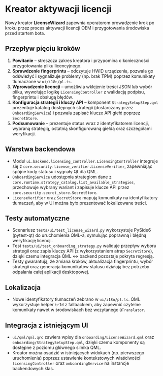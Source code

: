 # Kreator aktywacji licencji

Nowy kreator **LicenseWizard** zapewnia operatorom prowadzenie krok po kroku przez proces aktywacji licencji OEM i przygotowania środowiska przed startem bota.

## Przepływ pięciu kroków
1. **Powitanie** – streszcza zakres kreatora i przypomina o konieczności przygotowania pliku licencyjnego.
2. **Sprawdzenie fingerprintu** – odczytuje HWID urządzenia, pozwala go odświeżyć i sygnalizuje problemy (np. brak TPM) poprzez komunikaty tłumaczone w `ui/i18n/pl.ts`.
3. **Wprowadzenie licencji** – umożliwia wklejenie treści JSON lub wybór pliku, wywołując logikę `LicensingController` z walidacją podpisu, fingerprintu i obsługą błędów.
4. **Konfiguracja strategii i kluczy API** – komponent `StrategySetupStep.qml` prezentuje katalog dostępnych strategii (dostarczany przez `OnboardingService`) i pozwala zapisać klucze API giełd poprzez `SecretStore`.
5. **Podsumowanie** – prezentuje status wraz z identyfikatorem licencji, wybraną strategią, ostatnią skonfigurowaną giełdą oraz szczegółami weryfikacji.

## Warstwa backendowa
- Moduł `ui.backend.licensing_controller.LicensingController` integruje się z `core.security.license_verifier.LicenseVerifier`, zapewniając spójne kody statusu i sygnały Qt dla QML.
- `OnboardingService` udostępnia strategiom dane z `core.runtime.strategy_catalog.list_available_strategies`, przechowuje wybrany wariant i zapisuje klucze API przez `core.security.secret_store.SecretStore`.
- `LicenseVerifier` oraz `SecretStore` mapują komunikaty na identyfikatory tłumaczeń, aby w UI można było prezentować lokalizowane treści.

## Testy automatyczne
- Scenariusz `tests/ui/test_license_wizard.py` wykorzystuje PySide6 (pytest-qt) do uruchomienia QML-a, symulując poprawną i błędną weryfikację licencji.
- Test `tests/ui/test_onboarding_strategy.py` waliduje przepływ wyboru strategii oraz zapis kluczy API (z wykorzystaniem atrap `SecretStore`), dzięki czemu integracja QML ↔ backend pozostaje pokryta regresją.
- Testy gwarantują, że zmiana kroków, aktualizacja fingerprintu, wybór strategii oraz generacja komunikatów statusu działają bez potrzeby odpalania całej aplikacji desktopowej.

## Lokalizacja
- Nowe identyfikatory tłumaczeń zebrano w `ui/i18n/pl.ts`. QML wykorzystuje helper `trId` z fallbackiem, aby zapewnić czytelne komunikaty nawet w środowiskach bez wczytanego `QTranslator`.

## Integracja z istniejącym UI
- `ui/qml/qml.qrc` zawiera wpisy dla `onboarding/LicenseWizard.qml` oraz `onboarding/StrategySetupStep.qml`, dzięki czemu komponenty są dostępne z poziomu głównego silnika QML.
- Kreator można osadzić w istniejących widokach (np. pierwszego uruchomienia) poprzez ustawienie kontekstowych właściwości `licensingController` oraz `onboardingService` na instancje backendowych klas.
